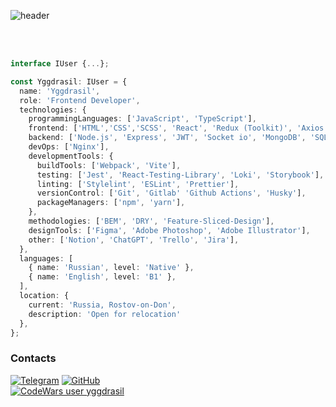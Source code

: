 ![header](https://capsule-render.vercel.app/api?type=waving&height=350&color=gradient&text=Yggdrasil&section=header&fontAlignY=50&strokeWidth=0&desc=Frontend%20Developer&descAlignY=66&animation=fadeIn&reversal=false)

<br/>
<br/>

```TypeScript
interface IUser {...};

const Yggdrasil: IUser = {
  name: 'Yggdrasil',
  role: 'Frontend Developer',
  technologies: {
    programmingLanguages: ['JavaScript', 'TypeScript'],
    frontend: ['HTML','CSS','SCSS', 'React', 'Redux (Toolkit)', 'Axios', 'Firebase', 'i18n', 'NextJs', 'MaterialUI', 'Tailwind', 'Chart.js'],
    backend: ['Node.js', 'Express', 'JWT', 'Socket io', 'MongoDB', 'SQLite'],
    devOps: ['Nginx'],
    developmentTools: {
      buildTools: ['Webpack', 'Vite'],
      testing: ['Jest', 'React-Testing-Library', 'Loki', 'Storybook'],
      linting: ['Stylelint', 'ESLint', 'Prettier'],
      versionControl: ['Git', 'Gitlab' 'Github Actions', 'Husky'],
      packageManagers: ['npm', 'yarn'],
    },
    methodologies: ['BEM', 'DRY', 'Feature-Sliced-Design'],
    designTools: ['Figma', 'Adobe Photoshop', 'Adobe Illustrator'],
    other: ['Notion', 'ChatGPT', 'Trello', 'Jira'],
  },
  languages: [
    { name: 'Russian', level: 'Native' },
    { name: 'English', level: 'B1' },
  ],
  location: {
    current: 'Russia, Rostov-on-Don',
    description: 'Open for relocation'
  },
};

```
### Contacts

[![Telegram](https://img.shields.io/badge/-Telegram-333?style=for-the-badge&logo=telegram&logoColor=27A0D9)](https://t.me/yggdrasiII)
[![GitHub](https://img.shields.io/badge/-GitHub-333?style=for-the-badge&logo=GitHub&logoColor=fff)](https://github.com/huntlyy)
<br>
[![CodeWars user yggdrasil](https://www.codewars.com/users/huntley81/badges/large)](https://www.codewars.com/users/huntley81)

